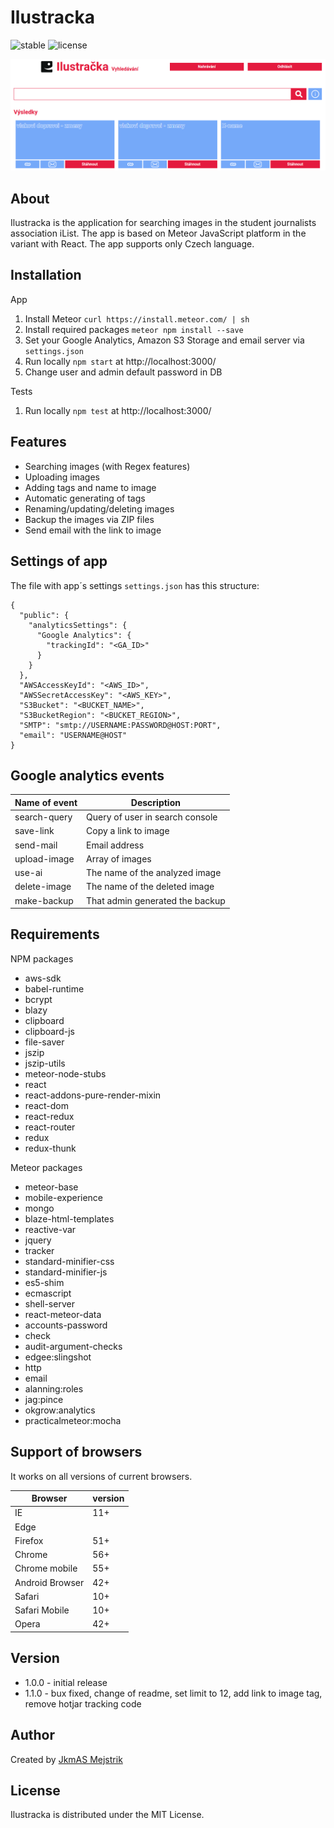 Ilustracka
=========================
![stable](https://img.shields.io/badge/stable-1.1.0-blue.svg) ![license](https://img.shields.io/badge/license-MIT-brightgreen.svg) 

<p align="center">
  <img src="https://github.com/JkmAS/ilustracka/blob/master/docs/ilustracka-example.png" alt="Ilustracka"/>
</p>

About
-----
Ilustracka is the application for searching images in the student journalists association iList. 
The app is based on Meteor JavaScript platform in the variant with React. The app supports only
Czech language.

Installation
------------
App
  1. Install Meteor `curl https://install.meteor.com/ | sh`
  2. Install required packages `meteor npm install --save`
  3. Set your Google Analytics, Amazon S3 Storage and email server via `settings.json`
  4. Run locally `npm start` at http://localhost:3000/ 
  5. Change user and admin default password in DB
  
Tests
  1. Run locally `npm test` at http://localhost:3000/
   

Features
--------

  * Searching images (with Regex features)
  * Uploading images
  * Adding tags and name to image
  * Automatic generating of tags
  * Renaming/updating/deleting images
  * Backup the images via ZIP files
  * Send email with the link to image
  
Settings of app
---------------
The file with app´s settings `settings.json` has this structure:
```
{
  "public": {
    "analyticsSettings": {
      "Google Analytics": {
        "trackingId": "<GA_ID>"
      }
    }
  },
  "AWSAccessKeyId": "<AWS_ID>",
  "AWSSecretAccessKey": "<AWS_KEY>",
  "S3Bucket": "<BUCKET_NAME>",
  "S3BucketRegion": "<BUCKET_REGION>",
  "SMTP": "smtp://USERNAME:PASSWORD@HOST:PORT",
  "email": "USERNAME@HOST"  
}
```

  
Google analytics events
-----------------------

Name of event  | Description
-------------  | -----------
search-query   | Query of user in search console
save-link      | Copy a link to image
send-mail      | Email address
upload-image   | Array of images
use-ai         | The name of the analyzed image
delete-image   | The name of the deleted image
make-backup    | That admin generated the backup

Requirements
------------

NPM packages
  * aws-sdk
  * babel-runtime
  * bcrypt
  * blazy
  * clipboard
  * clipboard-js
  * file-saver
  * jszip
  * jszip-utils
  * meteor-node-stubs
  * react
  * react-addons-pure-render-mixin
  * react-dom
  * react-redux
  * react-router
  * redux
  * redux-thunk
  
Meteor packages 
  * meteor-base
  * mobile-experience
  * mongo
  * blaze-html-templates
  * reactive-var
  * jquery
  * tracker  
  * standard-minifier-css
  * standard-minifier-js
  * es5-shim
  * ecmascript
  * shell-server  
  * react-meteor-data
  * accounts-password
  * check
  * audit-argument-checks
  * edgee:slingshot
  * http
  * email
  * alanning:roles
  * jag:pince
  * okgrow:analytics
  * practicalmeteor:mocha

Support of browsers
-------------------

It works on all versions of current browsers.

Browser        | version
-------------  | -------
IE             | 11+
Edge           | 
Firefox        | 51+
Chrome         | 56+
Chrome mobile  | 55+
Android Browser| 42+
Safari         | 10+
Safari Mobile  | 10+
Opera          | 42+

Version
------

  * 1.0.0 - initial release
  * 1.1.0 - bux fixed, change of readme, set limit to 12, add link to image tag, remove hotjar tracking code

Author
------

Created by [JkmAS Mejstrik](http://www.jkmas.cz)

License
-------

Ilustracka is distributed under the MIT License.
